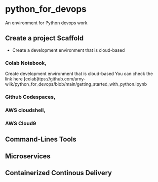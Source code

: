 # python_for_devops
An environment for Python devops work

## Create a project Scaffold

* Create a development environment that is cloud-based

### Colab Notebook,

Create development environment that is cloud-based You can check the link here
[colab]ttps://github.com/arny-wilk/python_for_devops/blob/main/getting_started_with_python.ipynb

### Github Codespaces, 
### AWS cloudshell,
### AWS Cloud9

## Command-Lines Tools

## Microservices

## Containerized Continous Delivery
